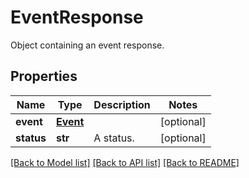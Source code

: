 # EventResponse

Object containing an event response.
## Properties
Name | Type | Description | Notes
------------ | ------------- | ------------- | -------------
**event** | [**Event**](Event.md) |  | [optional] 
**status** | **str** | A status. | [optional] 

[[Back to Model list]](README.md#documentation-for-models) [[Back to API list]](README.md#documentation-for-api-endpoints) [[Back to README]](README.md)


